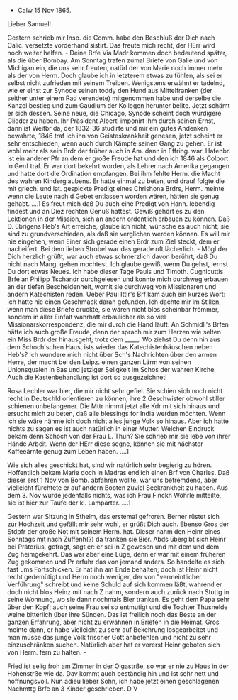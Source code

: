 + Calw 15 Nov 1865.

Lieber Samuel!

Gestern schrieb mir Insp. die Comm. habe den Beschluß der Dich nach Calic. versetzte vorderhand sistirt. Das freute mich recht, der HErr wird noch weiter helfen. - Deine Brfe Via Madr kommen doch bedeutend später, als die über Bombay. Am Sonntag trafen zumal Briefe von Galle und von Michigan ein, die uns sehr freuten, natürl der von Marie noch immer mehr als der von Herm. Doch glaube ich in letzterem etwas zu fühlen, als sei er selbst nicht zufrieden mit seinem Treiben. Wenigstens erwähnt er tadelnd, wie er einst zur Synode seinen toddy den Hund aus Mittelfranken (der seither unter einem Rad verendete) mitgenommen habe und derselbe die Kanzel bestieg und zum Gaudium der Kollegen herunter bellte. Jetzt schämt er sich dessen. Seine neue, die Chicago, Synode scheint doch würdigere Glieder zu haben. Ihr Präsident Alberti imponirt ihm durch seinen Ernst, dann ist Weitbr da, der 1832-36 studirte und mir ein gutes Andenken bewahrte, 1846 traf ich ihn von Geisteskrankheit genesen, jetzt scheint er sehr entschieden, wenn auch durch Kämpfe seinen Gang zu gehen. Er ist wohl mehr als sein Brdr der früher auch in Am. dann in Effring. war. Hafenbr. ist ein anderer Pfr an dem er große Freude hat und den ich 1846 als Colport. in Genf traf. Er war dort bekehrt worden, als Lehrer nach Amerika gegangen und hatte dort die Ordination empfangen. Bei ihm fehlte Herm. die Macht des wahren Kinderglaubens. Er hatte einmal zu beten, und drauf folgte die mit griech. und lat. gespickte Predigt eines Chrishona Brdrs, Herm. meinte wenn die Leute nach d Gebet entlassen worden wären, hätten sie genug gehabt. ....1 
Es freut mich daß Du auch eine Predigt von Hanh. lebendig findest und an Diez rechten Genuß hattest. Gewiß gehört es zu den Lektionen in der Mission, sich an andern ordentlich erbauen zu können. Daß D. übrigens Heb's Art erreiche, glaube ich nicht, wünsche es auch nicht; sie sind zu grundverschieden, als daß sie verglichen werden können. Es will mir nie eingehen, wenn Einer sich gerade einen Brdr zum Ziel steckt, dem er nacheifert. Bei dem lieben Strobel war das gerade oft lächerlich. - Mögl der Dich herzlich grüßt, war auch etwas schmerzlich davon berührt, daß Du nicht nach Mang. gehen mochtest. Ich glaube gewiß, wenn Du gehst, lernst Du dort etwas Neues. Ich habe dieser Tage Pauls und Timoth. Cugnicuttis Brfe an Philipp Tschandr durchgelesen und konnte mich durchweg erbauen an der tiefen Bescheidenheit, womit sie durchweg von Missionaren und andern Katechisten reden. Ueber Paul Ittir's Brf kam auch ein kurzes Wort: ich hatte nie einen Geschmack daran gefunden. Ich dachte mir im Stillen, wenn man diese Briefe druckte, sie wären nicht blos scheinbar frömmer, sondern in aller Einfalt wahrhaft erbaulicher als so viel Missionarskorrespondenz, die mir durch die Hand läuft. An Schmidli's Brfen hätte ich auch große Freude, denn der sprach mir zum Herzen wie selten ein Miss Brdr der hinausgeht; trotz dem _____. Wo ziehst Du denn hin aus dem Schoch'schen Haus, ists wieder das Katechistenhäuschen neben Heb's? Ich wundere mich nicht über Sch's Nachrichten über den armen Herre, der macht bei den Leipz. einen ganzen Lärm von seinen Unionsqualen in Bas und jetziger Seligkeit im Schos der wahren Kirche. Auch die Kastenbehandlung ist dort so ausgezeichnet!

Rosa Lechler war hier, die mir nicht sehr gefiel. Sie schien sich noch nicht recht in Deutschld orientieren zu können, ihre 2 Geschwister obwohl stiller schienen unbefangener. Die Mttr nimmt jetzt alle Kdr mit sich hinaus und ersucht mich zu beten, daß alle blessings for India werden möchten. Wenn ich sie wäre nähme ich doch nicht alles junge Volk so hinaus. Aber ich hatte nichts zu sagen es ist auch natürlich in einer Mutter. Welchen Eindruck bekam denn Schoch von der Frau L. Thun? Sie schrieb mir sie lebe von ihrer Hände Arbeit. Wenn der HErr diese segne, können sie mit nächster Kaffeeärnte genug zum Leben haben. ....1

Wie sich alles geschickt hat, sind wir natürlich sehr begierig zu hören. Hoffentlich bekam Marie doch in Madras endlich einen Brf von Charles. Daß dieser erst 1 Nov von Bomb. abfahren wollte, war uns befremdend, aber vielleicht fürchtete er auf andern Booten zuviel Seekrankheit zu haben. Aus dem 3. Nov wurde jedenfalls nichts, was ich Frau Finckh Wöhrle mitteilte, sie ist hier zur Taufe der kl. Lamparter. ....1

Gestern war Sitzung in Stheim, das erstemal gefroren. Berner rüstet sich zur Hochzeit und gefällt mir sehr wohl, er grüßt Dich auch. Ebenso Gros der Stdpfr der große Not mit seinem Herm. hat. Dieser nahm den Heinr eines Sonntags mit nach Zuffenh(?) da tranken sie Bier. Abds übergibt sich Heinr bei Prätorius, gefragt, sagt er: er sei in Z gewesen und mit dem und dem Zug heimgekehrt. Das war aber eine Lüge, denn er war mit einem früheren Zug gekommen und Pr erfuhr das von jemand anders. So handelte es sich fast ums Fortschicken. Er hat ihn am Ende behalten; doch ist Heinr nicht recht gedemütigt und Herm noch weniger, der von "vermeintlicher Verführung" schreibt und keine Schuld auf sich kommen läßt, wahrend er doch nicht blos Heinz mit nach Z nahm, sondern auch zurück nach Stuttg in seine Wohnung, wo sie dann nochmals Bier tranken. Es geht dem Papa sehr über den Kopf; auch seine Frau sei so entmutigt und die Tochter Thusnelde weine bitterlich über ihre Sünden. Das ist freilich noch das Beste an der ganzen Erfahrung, aber nicht zu erwähnen in Briefen in die Heimat. Gros meinte dann, er habe vielleicht zu sehr auf Bekehrung losgearbeitet und man müsse das junge Volk frischer Gott anbefehlen und nicht zu sehr einzuschränken suchen. Natürlich aber hat er vorerst Heinr geboten sich von Herm. fern zu halten. -

Fried ist selig froh am Zimmer in der Olgastrße, so war er nie zu Haus in der Hohenstrße wie da. Dav kommt auch beständig hin und ist sehr nett und hoffnungsvoll. Nun adieu lieber Sohn, ich habe jetzt einen geschlagenen Nachmttg Brfe an 3 Kinder geschrieben.
 D V
